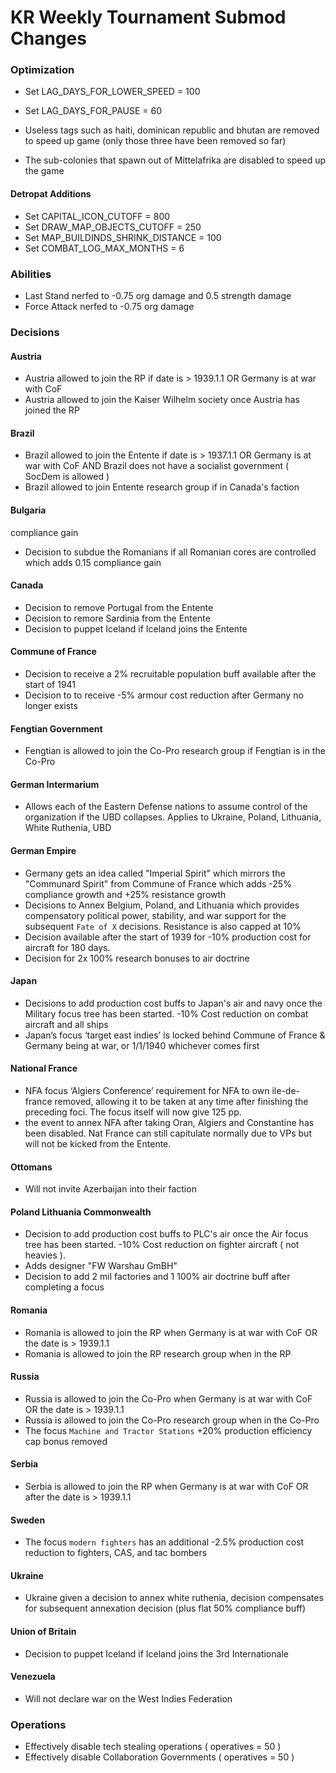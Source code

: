 # KR Weekly Tournament Submod Changes

### Optimization

- Set LAG_DAYS_FOR_LOWER_SPEED = 100
- Set LAG_DAYS_FOR_PAUSE = 60

- Useless tags such as haiti, dominican republic and bhutan are removed to speed up game (only those three have been removed so far)
- The sub-colonies that spawn out of Mittelafrika are disabled to speed up the game

#### Detropat Additions

- Set CAPITAL_ICON_CUTOFF = 800
- Set DRAW_MAP_OBJECTS_CUTOFF = 250
- Set MAP_BUILDINDS_SHRINK_DISTANCE = 100
- Set COMBAT_LOG_MAX_MONTHS = 6

### Abilities

- Last Stand nerfed to -0.75 org damage and 0.5 strength damage
- Force Attack nerfed to -0.75 org damage

### Decisions

#### Austria

- Austria allowed to join the RP if date is > 1939.1.1 OR Germany is at war with
CoF
- Austria allowed to join the Kaiser Wilhelm society once Austria has joined the RP

#### Brazil

- Brazil allowed to join the Entente if date is > 1937.1.1 OR Germany is at war with CoF AND Brazil does not have a socialist government ( SocDem is allowed )
- Brazil allowed to join Entente research group if in Canada's faction

#### Bulgaria

compliance gain
- Decision to subdue the Romanians if all Romanian cores are controlled
which adds 0.15 compliance gain

#### Canada

- Decision to remove Portugal from the Entente
- Decision to remore Sardinia from the Entente
- Decision to puppet Iceland if Iceland joins the Entente

#### Commune of France

- Decision to receive a 2% recruitable population buff available after the start of 1941
- Decision to to receive -5% armour cost reduction after Germany no longer exists

#### Fengtian Government

- Fengtian is allowed to join the Co-Pro research group if Fengtian is in the Co-Pro

#### German Intermarium

- Allows each of the Eastern Defense nations to assume control of the organization
if the UBD collapses. Applies to Ukraine, Poland, Lithuania, White Ruthenia, UBD

#### German Empire

- Germany gets an idea called "Imperial Spirit" which mirrors the "Communard Spirit" from Commune of France which adds -25% compliance growth and +25% resistance growth
- Decisions to Annex Belgium, Poland, and Lithuania which provides compensatory political power, stability, and war support for the subsequent `Fate of X` decisions. Resistance is also capped at 10%
- Decision available after the start of 1939 for -10% production cost for aircraft for 180 days. 
- Decision for 2x 100% research bonuses to air doctrine

#### Japan

- Decisions to add production cost buffs to Japan's air and navy once the Military focus tree has been started. -10% Cost reduction on combat aircraft and all ships
- Japan’s focus ‘target east indies’ is locked behind Commune of France & Germany being at war, or 1/1/1940 whichever comes first

#### National France 

- NFA focus ‘Algiers Conference’ requirement for NFA to own ile-de-france removed, allowing it to be taken at any time after finishing the preceding foci. The focus itself will now give 125 pp.
- the event to annex NFA after taking Oran, Algiers and Constantine has been disabled. Nat France can still capitulate normally due to VPs but will not be kicked from the Entente.

#### Ottomans

- Will not invite Azerbaijan into their faction

#### Poland Lithuania Commonwealth

- Decision to add production cost buffs to PLC's air once the Air focus tree
 has been started. -10% Cost reduction on fighter aircraft ( not heavies ).
- Adds designer "FW Warshau GmBH"
- Decision to add 2 mil factories and 1 100% air doctrine buff after completing
a focus

#### Romania

- Romania is allowed to join the RP when Germany is at war with CoF OR the date
is > 1939.1.1
- Romania is allowed to join the RP research group when in the RP

#### Russia

- Russia is allowed to join the Co-Pro when Germany is at war with CoF OR the date
is > 1939.1.1
- Russia is allowed to join the Co-Pro research group when in the Co-Pro
- The focus `Machine and Tractor Stations` +20% production efficiency cap bonus removed

#### Serbia

- Serbia is allowed to join the RP when Germany is at war with CoF OR after the date
is > 1939.1.1

#### Sweden

- The focus `modern fighters` has an additional -2.5% production cost reduction to fighters, CAS, and tac bombers

#### Ukraine

- Ukraine given a decision to annex white ruthenia, decision compensates for subsequent annexation decision (plus flat 50% compliance buff)

#### Union of Britain

- Decision to puppet Iceland if Iceland joins the 3rd Internationale

#### Venezuela

- Will not declare war on the West Indies Federation

### Operations

- Effectively disable tech stealing operations ( operatives = 50 )
- Effectively disable Collaboration Governments ( operatives = 50 )